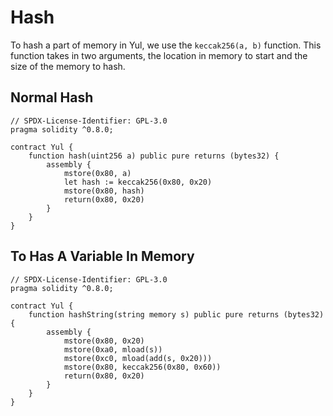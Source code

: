 # Hash

To hash a part of memory in Yul, we use the `keccak256(a, b)` function. This function takes in two arguments, the location in memory to start and the size of the memory to hash.

## Normal Hash

```solidity
// SPDX-License-Identifier: GPL-3.0
pragma solidity ^0.8.0;

contract Yul {
    function hash(uint256 a) public pure returns (bytes32) {
        assembly {
            mstore(0x80, a)
            let hash := keccak256(0x80, 0x20)
            mstore(0x80, hash)
            return(0x80, 0x20)
        }
    }
}
```

## To Has A Variable In Memory

```solidity
// SPDX-License-Identifier: GPL-3.0
pragma solidity ^0.8.0;

contract Yul {
    function hashString(string memory s) public pure returns (bytes32) {
        assembly {
            mstore(0x80, 0x20)
            mstore(0xa0, mload(s))
            mstore(0xc0, mload(add(s, 0x20)))
            mstore(0x80, keccak256(0x80, 0x60))
            return(0x80, 0x20)
        }
    }
}
```
